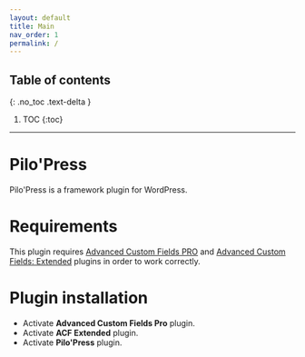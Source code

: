 ```yaml
---
layout: default
title: Main
nav_order: 1
permalink: /
---
```


## Table of contents
{: .no_toc .text-delta }

1. TOC
{:toc}

---

# Pilo'Press

Pilo'Press is a framework plugin for WordPress.

# Requirements

This plugin requires [Advanced Custom Fields PRO](https://www.advancedcustomfields.com/pro/) and [Advanced Custom Fields: Extended](https://wordpress.org/plugins/acf-extended/) plugins in order to work correctly.

# Plugin installation

- Activate **Advanced Custom Fields Pro** plugin.
- Activate **ACF Extended** plugin.
- Activate **Pilo'Press** plugin.
